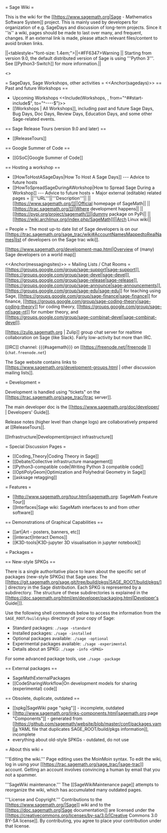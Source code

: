 = Sage Wiki =

This is the wiki for the [[https://www.sagemath.org|Sage - Mathematics Software System]] project. This is mainly used by developers for organization of e.g. SageDays and discussion of long-term projects. Since it ''is'' a wiki, pages should be made to last over many, and frequent, changes. If an external link is made, please attach relevant files/content to avoid broken links.

||<tablestyle="font-size: 1.4em;">||<#FF6347>Warning || Starting from version 9.0,  the default distributed version of Sage is using '''Python 3'''. See [[Python3-Switch]] for more information.||

<<TableOfContents>>

= SageDays, Sage Workshops, other activities =
<<Anchor(sagedays)>>
== Past and future Workshops ==
 * Upcoming Workshops
 <<Include(Workshops, , from="^##start-include$", to="^----$")>>
 * [[Workshops | All Workshops]], including past and future Sage Days, Bug Days, Doc Days, Review Days, Education Days, and some other Sage-related events.

== Sage Release Tours (version 9.0 and later) ==

 * [[ReleaseTours]]

== Google Summer of Code ==

 * [[GSoC|Google Summer of Code]]

== Hosting a workshop ==
 * [[HowToHostASageDays|How To Host A Sage Days]] --- Advice to future hosts
 * [[HowToSpreadSageDuringAWorkshop|How to Spread Sage During a Workshop]] --- Advice to future hosts
= Major external (editable) related pages =
||'''URL'''||'''Description'''||
||[[https://www.sagemath.org/]]||Official homepage of SageMath||
||[[https://trac.sagemath.org/]]||Where development happens||
||[[https://pypi.org/project/sagemath/]]||dummy package on PyPi||
||[[https://wiki.archlinux.org/index.php/SageMath]]||Arch Linux wiki||


= People =
The most up-to date list of Sage developers is on our [[https://trac.sagemath.org/sage_trac/wiki#AccountNamesMappedtoRealNames|list of developers on the Sage trac wiki]].

[[https://www.sagemath.org/development-map.html|Overview of (many) Sage developers on a world map]]

<<Anchor(messagingsites)>>
= Mailing Lists / Chat Rooms =
[[https://groups.google.com/group/sage-support|sage-support]], [[https://groups.google.com/group/sage-devel|sage-devel]], [[https://groups.google.com/group/sage-release|sage-release]], [[https://groups.google.com/group/sage-announce|sage-announcements]], [[https://groups.google.com/group/sage-edu|sage-edu]] for teaching using Sage, [[https://groups.google.com/group/sage-finance|sage-finance]] for finance, [[https://groups.google.com/group/sage-coding-theory|sage-coding-theory]] for coding theory, [[https://groups.google.com/group/sage-nt|sage-nt]] for number theory, and [[https://groups.google.com/group/sage-combinat-devel|sage-combinat-devel]].

[[https://zulip.sagemath.org | Zulip]] group chat server for realtime collaboration on Sage (like Slack).  Fairly low-activity but more than IRC.

[[IRC]] channel: {{{#sagemath}}} on [[https://freenode.net/|freenode ]] (`chat.freenode.net`)

The Sage website contains links to [[https://www.sagemath.org/development-groups.html | other discussion mailing lists]].

= Development =

Development is handled using "tickets" on the [[https://trac.sagemath.org/sage_trac/|trac server]].

The main developer doc is the [[https://www.sagemath.org/doc/developer/ | Developers' Guide]].

Release notes (higher level than change logs) are collaboratively prepared at [[ReleaseTours]].

[[Infrastructure|Development/project infrastructure]]

= Special Discussion Pages =

 * [[Coding_Theory|Coding Theory in Sage]]
 * [[Debate/Collective infrastructure management]]
 * [[Python3-compatible code|Writing Python 3 compatible code]]
 * [[OptiPolyGeom|Optimization and Polyhedral Geometry in Sage]]
 * [[asksage retagging]]

= Features =

 * [[http://www.sagemath.org/tour.html|sagemath.org: SageMath Feature Tour]]
 * [[Interfaces|Sage wiki: SageMath interfaces to and from other software]]

== Demonstrations of Graphical Capabilities ==
 * [[art|Art - posters, banners, etc]]
 * [[interact|Interact Demos]]
 * [[K3D-tools|K3D-jupyter 3D visualisation in jupyter notebook]]

= Packages =

== New-style SPKGs ==

There is a single authoritative place to learn about the 
specific set of packages (new-style SPKGs) that Sage uses: The 
[[https://git.sagemath.org/sage.git/tree/build/pkgs|SAGE_ROOT/build/pkgs/]] directory
in the Sage distribution.  Each SPKG is represented by a subdirectory. The structure
of these subdirectories is explained in 
the [[https://doc.sagemath.org/html/en/developer/packaging.html|Developer's Guide|]].

Use the following shell commands below to access the information from the `SAGE_ROOT/build/pkgs`
directory of your copy of Sage:

 * Standard packages: `./sage -standard`
 * Installed packages: `./sage -installed`
 * Optional packages available: `./sage -optional`
 * Experimental packages available: `./sage -experimental`
 * Details about an SPKG: `./sage -info <SPKG>`

For some advanced package tools, use `./sage -package`

== External packages ==

 * SageMathExternalPackages
 * [[CodeSharingWorkflow|On development models for sharing (experimental) code]]

== Obsolete, duplicate, outdated ==

 * [[spkg|SageWiki page "spkg"]] - incomplete, outdated
 * [[http://www.sagemath.org/links-components.html|sagemath.org page "Components"]] - generated from [[https://github.com/sagemath/website/blob/master/conf/packages.yaml|a YAML file that duplicates SAGE_ROOT/build/pkgs information]], incomplete
 * everything about old-style SPKGs - outdated, do not use

= About this wiki =

'''Editing the wiki.''' Page editing uses the MoinMoin syntax. To edit the wiki, log in using your [[https://trac.sagemath.org/sage_trac/|sage-trac]] account. Getting an account involves convincing a human by email that you not a spammer.

'''SageWiki maintenance.''' The [[SageWikiMaintenance page]] attempts to reorganize the wiki, which has accumulated many outdated pages.

'''License and Copyright.''' Contributions to the [[https://www.sagemath.org/|Sage]] wiki and to the [[https://doc.sagemath.org|Sage documentation]] are licensed under the [[https://creativecommons.org/licenses/by-sa/3.0/|Creative Commons 3.0 BY-SA license]]. By contributing, you agree to place your contribution under that license.
